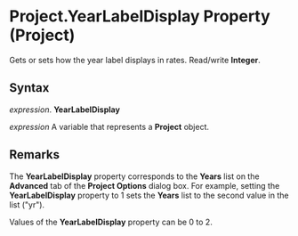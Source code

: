 
# Project.YearLabelDisplay Property (Project)

Gets or sets how the year label displays in rates. Read/write  **Integer**.


## Syntax

 _expression_. **YearLabelDisplay**

 _expression_ A variable that represents a **Project** object.


## Remarks

The  **YearLabelDisplay** property corresponds to the **Years** list on the **Advanced** tab of the **Project Options** dialog box. For example, setting the **YearLabelDisplay** property to 1 sets the **Years** list to the second value in the list ("yr").

Values of the  **YearLabelDisplay** property can be 0 to 2.

